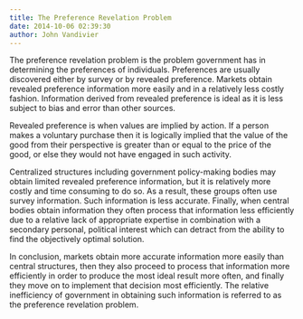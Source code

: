 ```yaml
---
title: The Preference Revelation Problem
date: 2014-10-06 02:39:30
author: John Vandivier
---
```




The preference revelation problem is the problem government has in determining the preferences of individuals. Preferences are usually discovered either by survey or by revealed preference. Markets obtain revealed preference information more easily and in a relatively less costly fashion. Information derived from revealed preference is ideal as it is less subject to bias and error than other sources.

Revealed preference is when values are implied by action. If a person makes a voluntary purchase then it is logically implied that the value of the good from their perspective is greater than or equal to the price of the good, or else they would not have engaged in such activity.

Centralized structures including government policy-making bodies may obtain limited revealed preference information, but it is relatively more costly and time consuming to do so. As a result, these groups often use survey information. Such information is less accurate. Finally, when central bodies obtain information they often process that information less efficiently due to a relative lack of appropriate expertise in combination with a secondary personal, political interest which can detract from the ability to find the objectively optimal solution.

In conclusion, markets obtain more accurate information more easily than central structures, then they also proceed to process that information more efficiently in order to produce the most ideal result more often, and finally they move on to implement that decision most efficiently. The relative inefficiency of government in obtaining such information is referred to as the preference revelation problem.